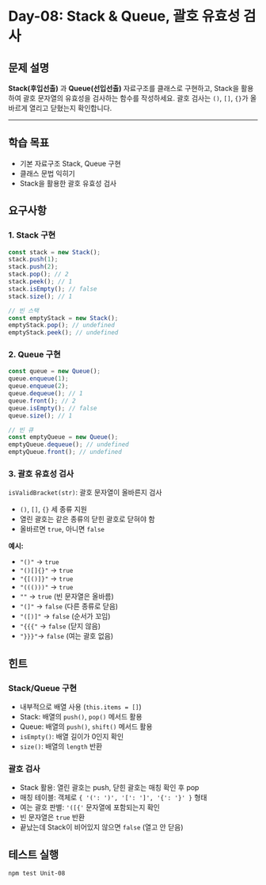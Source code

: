 # Day-08: Stack & Queue, 괄호 유효성 검사

## 문제 설명

**Stack(후입선출)** 과 **Queue(선입선출)** 자료구조를 클래스로 구현하고, Stack을 활용하여 괄호 문자열의 유효성을 검사하는 함수를 작성하세요.
괄호 검사는 `()`, `[]`, `{}`가 올바르게 열리고 닫혔는지 확인합니다.

---

## 학습 목표
- 기본 자료구조 Stack, Queue 구현
- 클래스 문법 익히기
- Stack을 활용한 괄호 유효성 검사

## 요구사항

### 1. Stack 구현
```javascript
const stack = new Stack();
stack.push(1);
stack.push(2);
stack.pop(); // 2
stack.peek(); // 1
stack.isEmpty(); // false
stack.size(); // 1

// 빈 스택
const emptyStack = new Stack();
emptyStack.pop(); // undefined
emptyStack.peek(); // undefined
```

### 2. Queue 구현
```javascript
const queue = new Queue();
queue.enqueue(1);
queue.enqueue(2);
queue.dequeue(); // 1
queue.front(); // 2
queue.isEmpty(); // false
queue.size(); // 1

// 빈 큐
const emptyQueue = new Queue();
emptyQueue.dequeue(); // undefined
emptyQueue.front(); // undefined
```

### 3. 괄호 유효성 검사
`isValidBracket(str)`: 괄호 문자열이 올바른지 검사
- `()`, `[]`, `{}` 세 종류 지원
- 열린 괄호는 같은 종류의 닫힌 괄호로 닫혀야 함
- 올바르면 `true`, 아니면 `false`

**예시:**
- `"()"` → `true`
- `"()[]{}"` → `true`
- `"{[()]}"` → `true`
- `"((()))"` → `true`
- `""` → `true` (빈 문자열은 올바름)
- `"(]"` → `false` (다른 종류로 닫음)
- `"([)]"` → `false` (순서가 꼬임)
- `"{{{"` → `false` (닫지 않음)
- `"}}}"`→ `false` (여는 괄호 없음)

## 힌트

### Stack/Queue 구현
- 내부적으로 배열 사용 (`this.items = []`)
- Stack: 배열의 `push()`, `pop()` 메서드 활용
- Queue: 배열의 `push()`, `shift()` 메서드 활용
- `isEmpty()`: 배열 길이가 0인지 확인
- `size()`: 배열의 `length` 반환

### 괄호 검사
- Stack 활용: 열린 괄호는 push, 닫힌 괄호는 매칭 확인 후 pop
- 매칭 테이블: 객체로 `{ '(': ')', '[': ']', '{': '}' }` 형태
- 여는 괄호 판별: `'([{'` 문자열에 포함되는지 확인
- 빈 문자열은 `true` 반환
- 끝났는데 Stack이 비어있지 않으면 `false` (열고 안 닫음)

## 테스트 실행
```bash
npm test Unit-08
```
